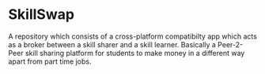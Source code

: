 # SkillSwap
A repository which consists of a cross-platform compatibilty app which acts as a broker between a skill sharer and a skill learner. Basically a Peer-2-Peer skill sharing platform for students to make money in a different way apart from part time jobs.  
